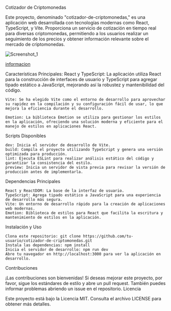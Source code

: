 Cotizador de Criptomonedas

Este proyecto, denominado "cotizador-de-criptomonedas," es una aplicación web desarrollada con tecnologías modernas como React, TypeScript, y Vite. Proporciona un servicio de cotización en tiempo real para diversas criptomonedas, permitiendo a los usuarios realizar un seguimiento de los precios y obtener información relevante sobre el mercado de criptomonedas.

![Screenshot_1](https://github.com/Alonedevil8/API-Cotizador-de-Criptomonedas/assets/6482729/4a79d971-6cf1-4343-82de-4523aa72242d)

[informacion](https://min-api.cryptocompare.com/documentation)


Características Principales:
    React y TypeScript: La aplicación utiliza React para la construcción de interfaces de usuario y TypeScript para agregar tipado estático a JavaScript, mejorando así la robustez y mantenibilidad del código.

    Vite: Se ha elegido Vite como el entorno de desarrollo para aprovechar su rapidez en la compilación y su configuración fácil de usar, lo que mejora la eficiencia durante el desarrollo.

    Emotion: La biblioteca Emotion se utiliza para gestionar los estilos en la aplicación, ofreciendo una solución moderna y eficiente para el manejo de estilos en aplicaciones React.

Scripts Disponibles

    dev: Inicia el servidor de desarrollo de Vite.
    build: Compila el proyecto utilizando TypeScript y genera una versión optimizada para producción.
    lint: Ejecuta ESLint para realizar análisis estático del código y garantizar la consistencia del estilo.
    preview: Inicia un servidor de vista previa para revisar la versión de producción antes de implementarla.

Dependencias Principales

    React y ReactDOM: La base de la interfaz de usuario.
    TypeScript: Agrega tipado estático a JavaScript para una experiencia de desarrollo más segura.
    Vite: Un entorno de desarrollo rápido para la creación de aplicaciones web modernas.
    Emotion: Biblioteca de estilos para React que facilita la escritura y mantenimiento de estilos en la aplicación.

Instalación y Uso

    Clona este repositorio: git clone https://github.com/tu-usuario/cotizador-de-criptomonedas.git
    Instala las dependencias: npm install
    Inicia el servidor de desarrollo: npm run dev
    Abre tu navegador en http://localhost:3000 para ver la aplicación en desarrollo.

Contribuciones

¡Las contribuciones son bienvenidas! Si deseas mejorar este proyecto, por favor, sigue los estándares de estilo y abre un pull request. También puedes informar problemas abriendo un issue en el repositorio.
Licencia

Este proyecto está bajo la Licencia MIT. Consulta el archivo LICENSE para obtener más detalles.
